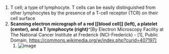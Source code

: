 1. T cell; a type of lymphocyte. T cells can be easily distinguished from other lymphocytes by the presence of a T-cell receptor (TCR) on their cell surface
2. **Scanning electron micrograph of a red [[blood cell]] (left), a platelet (center), and a T lymphocyte (right)**^[By Electron Microscopy Facility at The National Cancer Institute at Frederick (NCI-Frederick) - [1], Public Domain, https://commons.wikimedia.org/w/index.php?curid=407197]
	1. ![image](https://upload.wikimedia.org/wikipedia/commons/2/24/Red_White_Blood_cells.jpg)